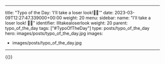 
---
title: "Typo of the Day: 'I'll take a loser look!👀🙈'"
date: 2023-03-09T12:27:47.339000+00:00
weight: 20
menu:
  sidebar:
    name: "I'll take a loser look! 👀🙈"
    identifier: Illtakealoserlook
    weight: 20
    parent: typo_of_the_day
tags: ["#TypoOfTheDay"]
type: posts/typo_of_the_day
hero: images/posts/typo_of_the_day.jpg
images:
- images/posts/typo_of_the_day.jpg
---


{{<fosstodon user="mariatta" id="109995207077148282">}}

